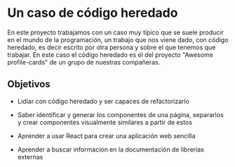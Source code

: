 # Un caso de código heredado

En este proyecto trabajamos con un caso muy típico que se suele producir en el mundo de la programación, un trabajo que nos viene dado, con código heredado, es decir escrito por otra persona y sobre el que tenemos que trabajar. En este caso el código heredado es el del proyecto "Awesome profile-cards" de un grupo de nuestras compañeras.

## Objetivos
* Lidiar con código heredado y ser capaces de refactorizarlo

* Saber identificar y generar los componentes de una página, separarlos y crear componentes visualmente similares a partir de estos

* Aprender a usar React para crear una aplicación web sencilla

* Aprender a buscar información en la documentación de librerías externas
